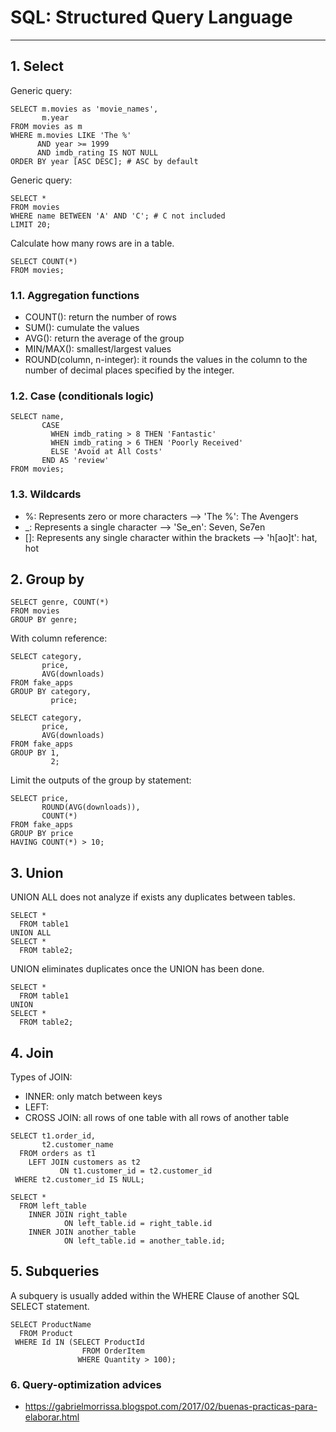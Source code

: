 # SQL: Structured Query Language
___

## 1. Select

Generic query:

```mysql
SELECT m.movies as 'movie_names',
       m.year
FROM movies as m
WHERE m.movies LIKE 'The %'
      AND year >= 1999
      AND imdb_rating IS NOT NULL
ORDER BY year [ASC DESC]; # ASC by default
```

Generic query:

```mysql
SELECT *
FROM movies
WHERE name BETWEEN 'A' AND 'C'; # C not included
LIMIT 20;
```

Calculate how many rows are in a table.

```mysql
SELECT COUNT(*)
FROM movies;
```

### 1.1. Aggregation functions

- COUNT(): return the number of rows
- SUM(): cumulate the values
- AVG(): return the average of the group
- MIN/MAX(): smallest/largest values
- ROUND(column, n-integer): it rounds the values in the column to the number of decimal places specified by the integer.

### 1.2. Case (conditionals logic)

```mysql
SELECT name,
       CASE
         WHEN imdb_rating > 8 THEN 'Fantastic'
         WHEN imdb_rating > 6 THEN 'Poorly Received'
         ELSE 'Avoid at All Costs'
       END AS 'review'
FROM movies;
```

### 1.3. Wildcards

- %: Represents zero or more characters --> 'The %': The Avengers
- _: Represents a single character --> 'Se_en': Seven, Se7en
- []: Represents any single character within the brackets --> 'h[ao]t': hat, hot 

## 2. Group by

```mysql
SELECT genre, COUNT(*)
FROM movies
GROUP BY genre;
```

With column reference:

```mysql
SELECT category, 
       price,
       AVG(downloads)
FROM fake_apps
GROUP BY category,
         price;
```
```mysql
SELECT category, 
       price,
       AVG(downloads)
FROM fake_apps
GROUP BY 1,
         2;
```

Limit the outputs of the group by statement:

```mysql
SELECT price, 
       ROUND(AVG(downloads)),
       COUNT(*)
FROM fake_apps
GROUP BY price
HAVING COUNT(*) > 10;
```

## 3. Union

UNION ALL does not analyze if exists any duplicates between tables.

```mysql
SELECT *
  FROM table1
UNION ALL
SELECT *
  FROM table2;
```

UNION eliminates duplicates once the UNION has been done.

```mysql
SELECT *
  FROM table1
UNION
SELECT *
  FROM table2;
```

## 4. Join

Types of JOIN:

- INNER: only match between keys
- LEFT:
- CROSS JOIN: all rows of one table with all rows of another table

```mysql
SELECT t1.order_id,
       t2.customer_name
  FROM orders as t1
    LEFT JOIN customers as t2
           ON t1.customer_id = t2.customer_id
 WHERE t2.customer_id IS NULL;
```

```mysql
SELECT *
  FROM left_table
    INNER JOIN right_table
            ON left_table.id = right_table.id
    INNER JOIN another_table
            ON left_table.id = another_table.id;
```

## 5. Subqueries

A subquery is usually added within the WHERE Clause of another SQL SELECT statement.

```mysql
SELECT ProductName
  FROM Product 
 WHERE Id IN (SELECT ProductId 
                FROM OrderItem
               WHERE Quantity > 100);
```

### 6. Query-optimization advices

- https://gabrielmorrissa.blogspot.com/2017/02/buenas-practicas-para-elaborar.html

